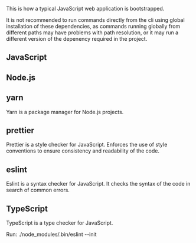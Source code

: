 This is how a typical JavaScript web application is bootstrapped.

It is not recommended to run commands directly from the cli using global installation of these dependencies, as commands running globally from different paths may have problems with path resolution, or it may run a different version of the depenency required in the project.

## JavaScript

## Node.js

## yarn

Yarn is a package manager for Node.js projects.

## prettier

Prettier is a style checker for JavaScript. Enforces the use of style conventions to ensure consistency and readability of the code.

## eslint

Eslint is a syntax checker for JavaScript. It checks the syntax of the code in search of common errors.

## TypeScript

TypeScript is a type checker for JavaScript.

Run:
./node_modules/.bin/eslint --init
